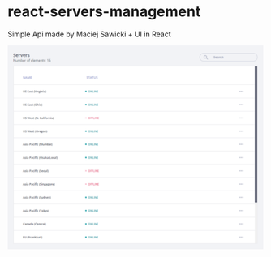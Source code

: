 # react-servers-management
Simple Api made by Maciej Sawicki + UI in React

![screen](https://github.com/Fyrrj/react-servers-management/blob/master/images/ui.png?raw=true)
